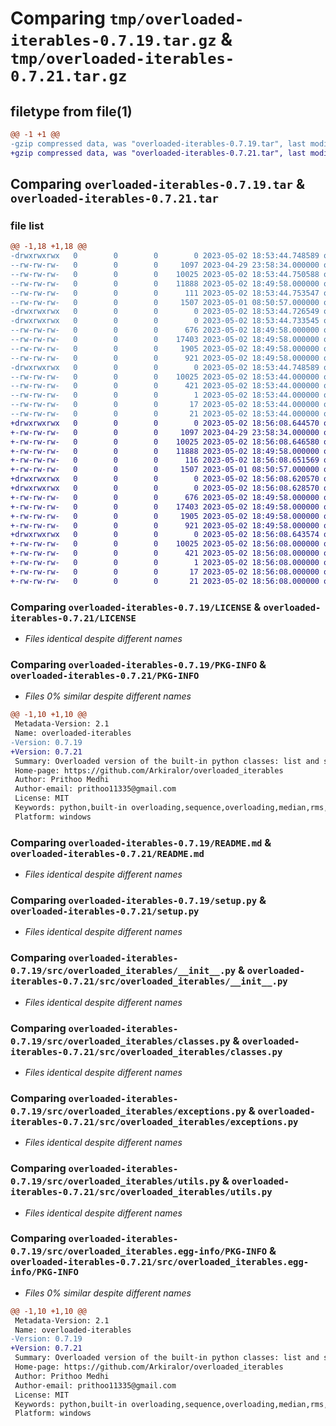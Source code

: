 # Comparing `tmp/overloaded-iterables-0.7.19.tar.gz` & `tmp/overloaded-iterables-0.7.21.tar.gz`

## filetype from file(1)

```diff
@@ -1 +1 @@
-gzip compressed data, was "overloaded-iterables-0.7.19.tar", last modified: Tue May  2 18:53:44 2023, max compression
+gzip compressed data, was "overloaded-iterables-0.7.21.tar", last modified: Tue May  2 18:56:08 2023, max compression
```

## Comparing `overloaded-iterables-0.7.19.tar` & `overloaded-iterables-0.7.21.tar`

### file list

```diff
@@ -1,18 +1,18 @@
-drwxrwxrwx   0        0        0        0 2023-05-02 18:53:44.748589 overloaded-iterables-0.7.19/
--rw-rw-rw-   0        0        0     1097 2023-04-29 23:58:34.000000 overloaded-iterables-0.7.19/LICENSE
--rw-rw-rw-   0        0        0    10025 2023-05-02 18:53:44.750588 overloaded-iterables-0.7.19/PKG-INFO
--rw-rw-rw-   0        0        0    11888 2023-05-02 18:49:58.000000 overloaded-iterables-0.7.19/README.md
--rw-rw-rw-   0        0        0      111 2023-05-02 18:53:44.753547 overloaded-iterables-0.7.19/setup.cfg
--rw-rw-rw-   0        0        0     1507 2023-05-01 08:50:57.000000 overloaded-iterables-0.7.19/setup.py
-drwxrwxrwx   0        0        0        0 2023-05-02 18:53:44.726549 overloaded-iterables-0.7.19/src/
-drwxrwxrwx   0        0        0        0 2023-05-02 18:53:44.733545 overloaded-iterables-0.7.19/src/overloaded_iterables/
--rw-rw-rw-   0        0        0      676 2023-05-02 18:49:58.000000 overloaded-iterables-0.7.19/src/overloaded_iterables/__init__.py
--rw-rw-rw-   0        0        0    17403 2023-05-02 18:49:58.000000 overloaded-iterables-0.7.19/src/overloaded_iterables/classes.py
--rw-rw-rw-   0        0        0     1905 2023-05-02 18:49:58.000000 overloaded-iterables-0.7.19/src/overloaded_iterables/exceptions.py
--rw-rw-rw-   0        0        0      921 2023-05-02 18:49:58.000000 overloaded-iterables-0.7.19/src/overloaded_iterables/utils.py
-drwxrwxrwx   0        0        0        0 2023-05-02 18:53:44.748589 overloaded-iterables-0.7.19/src/overloaded_iterables.egg-info/
--rw-rw-rw-   0        0        0    10025 2023-05-02 18:53:44.000000 overloaded-iterables-0.7.19/src/overloaded_iterables.egg-info/PKG-INFO
--rw-rw-rw-   0        0        0      421 2023-05-02 18:53:44.000000 overloaded-iterables-0.7.19/src/overloaded_iterables.egg-info/SOURCES.txt
--rw-rw-rw-   0        0        0        1 2023-05-02 18:53:44.000000 overloaded-iterables-0.7.19/src/overloaded_iterables.egg-info/dependency_links.txt
--rw-rw-rw-   0        0        0       17 2023-05-02 18:53:44.000000 overloaded-iterables-0.7.19/src/overloaded_iterables.egg-info/requires.txt
--rw-rw-rw-   0        0        0       21 2023-05-02 18:53:44.000000 overloaded-iterables-0.7.19/src/overloaded_iterables.egg-info/top_level.txt
+drwxrwxrwx   0        0        0        0 2023-05-02 18:56:08.644570 overloaded-iterables-0.7.21/
+-rw-rw-rw-   0        0        0     1097 2023-04-29 23:58:34.000000 overloaded-iterables-0.7.21/LICENSE
+-rw-rw-rw-   0        0        0    10025 2023-05-02 18:56:08.646580 overloaded-iterables-0.7.21/PKG-INFO
+-rw-rw-rw-   0        0        0    11888 2023-05-02 18:49:58.000000 overloaded-iterables-0.7.21/README.md
+-rw-rw-rw-   0        0        0      116 2023-05-02 18:56:08.651569 overloaded-iterables-0.7.21/setup.cfg
+-rw-rw-rw-   0        0        0     1507 2023-05-01 08:50:57.000000 overloaded-iterables-0.7.21/setup.py
+drwxrwxrwx   0        0        0        0 2023-05-02 18:56:08.620570 overloaded-iterables-0.7.21/src/
+drwxrwxrwx   0        0        0        0 2023-05-02 18:56:08.628570 overloaded-iterables-0.7.21/src/overloaded_iterables/
+-rw-rw-rw-   0        0        0      676 2023-05-02 18:49:58.000000 overloaded-iterables-0.7.21/src/overloaded_iterables/__init__.py
+-rw-rw-rw-   0        0        0    17403 2023-05-02 18:49:58.000000 overloaded-iterables-0.7.21/src/overloaded_iterables/classes.py
+-rw-rw-rw-   0        0        0     1905 2023-05-02 18:49:58.000000 overloaded-iterables-0.7.21/src/overloaded_iterables/exceptions.py
+-rw-rw-rw-   0        0        0      921 2023-05-02 18:49:58.000000 overloaded-iterables-0.7.21/src/overloaded_iterables/utils.py
+drwxrwxrwx   0        0        0        0 2023-05-02 18:56:08.643574 overloaded-iterables-0.7.21/src/overloaded_iterables.egg-info/
+-rw-rw-rw-   0        0        0    10025 2023-05-02 18:56:08.000000 overloaded-iterables-0.7.21/src/overloaded_iterables.egg-info/PKG-INFO
+-rw-rw-rw-   0        0        0      421 2023-05-02 18:56:08.000000 overloaded-iterables-0.7.21/src/overloaded_iterables.egg-info/SOURCES.txt
+-rw-rw-rw-   0        0        0        1 2023-05-02 18:56:08.000000 overloaded-iterables-0.7.21/src/overloaded_iterables.egg-info/dependency_links.txt
+-rw-rw-rw-   0        0        0       17 2023-05-02 18:56:08.000000 overloaded-iterables-0.7.21/src/overloaded_iterables.egg-info/requires.txt
+-rw-rw-rw-   0        0        0       21 2023-05-02 18:56:08.000000 overloaded-iterables-0.7.21/src/overloaded_iterables.egg-info/top_level.txt
```

### Comparing `overloaded-iterables-0.7.19/LICENSE` & `overloaded-iterables-0.7.21/LICENSE`

 * *Files identical despite different names*

### Comparing `overloaded-iterables-0.7.19/PKG-INFO` & `overloaded-iterables-0.7.21/PKG-INFO`

 * *Files 0% similar despite different names*

```diff
@@ -1,10 +1,10 @@
 Metadata-Version: 2.1
 Name: overloaded-iterables
-Version: 0.7.19
+Version: 0.7.21
 Summary: Overloaded version of the built-in python classes: list and set to include some extra functionalities.
 Home-page: https://github.com/Arkiralor/overloaded_iterables
 Author: Prithoo Medhi
 Author-email: prithoo11335@gmail.com
 License: MIT
 Keywords: python,built-in overloading,sequence,overloading,median,rms,root-mean-square,mean,sort,graph,histogram,scatterplot,line-plot
 Platform: windows
```

### Comparing `overloaded-iterables-0.7.19/README.md` & `overloaded-iterables-0.7.21/README.md`

 * *Files identical despite different names*

### Comparing `overloaded-iterables-0.7.19/setup.py` & `overloaded-iterables-0.7.21/setup.py`

 * *Files identical despite different names*

### Comparing `overloaded-iterables-0.7.19/src/overloaded_iterables/__init__.py` & `overloaded-iterables-0.7.21/src/overloaded_iterables/__init__.py`

 * *Files identical despite different names*

### Comparing `overloaded-iterables-0.7.19/src/overloaded_iterables/classes.py` & `overloaded-iterables-0.7.21/src/overloaded_iterables/classes.py`

 * *Files identical despite different names*

### Comparing `overloaded-iterables-0.7.19/src/overloaded_iterables/exceptions.py` & `overloaded-iterables-0.7.21/src/overloaded_iterables/exceptions.py`

 * *Files identical despite different names*

### Comparing `overloaded-iterables-0.7.19/src/overloaded_iterables/utils.py` & `overloaded-iterables-0.7.21/src/overloaded_iterables/utils.py`

 * *Files identical despite different names*

### Comparing `overloaded-iterables-0.7.19/src/overloaded_iterables.egg-info/PKG-INFO` & `overloaded-iterables-0.7.21/src/overloaded_iterables.egg-info/PKG-INFO`

 * *Files 0% similar despite different names*

```diff
@@ -1,10 +1,10 @@
 Metadata-Version: 2.1
 Name: overloaded-iterables
-Version: 0.7.19
+Version: 0.7.21
 Summary: Overloaded version of the built-in python classes: list and set to include some extra functionalities.
 Home-page: https://github.com/Arkiralor/overloaded_iterables
 Author: Prithoo Medhi
 Author-email: prithoo11335@gmail.com
 License: MIT
 Keywords: python,built-in overloading,sequence,overloading,median,rms,root-mean-square,mean,sort,graph,histogram,scatterplot,line-plot
 Platform: windows
```

